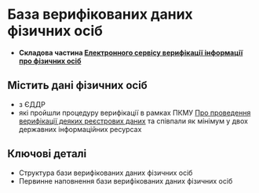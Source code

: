 # База верифікованих даних фізичних осіб
- **Складова частина [Електронного сервісу верифікації інформації про фізичних осіб](./readme.md)**

## Містить дані фізичних осіб
- з ЄДДР
- які пройшли процедуру верифікації в рамках ПКМУ [Про проведення верифікації деяких реєстрових даних](https://zakon.rada.gov.ua/laws/show/1493-2022-%D0%BF#Text) та співпали як мінімум у двох державних інформаційних ресурсах

## Ключові деталі 
- Структура бази верифікованих даних фізичних осіб
- Первинне наповнення бази верифікованих даних фізичних осіб